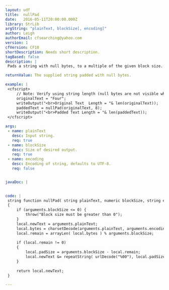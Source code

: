 ```yaml
---
layout: udf
title:  nullPad
date:   2016-05-11T20:00:00.000Z
library: StrLib
argString: "plainText, blockSize[, encoding]"
author: Leigh
authorEmail: cfsearching@yahoo.com
version: 1
cfVersion: CF10
shortDescription: Needs short description.
tagBased: false
description: |
 Pads a string with null bytes, to a multiple of the given block size. Useful for encryption compatibility.

returnValue: The supplied string padded with null bytes.

example: |
 <cfscript>
     // Note: Verify using string length (null bytes are not visible when displayed with writeOutput)
     originalText = "Four";
     writeOutput("<br>Original Text  Length = "& len(originalText));
     paddedText = nullPad(originalText, 8);
     writeOutput("<br>Padded Text Length = "& len(paddedText));
 </cfscript>

args:
 - name: plainText
   desc: Input string.
   req: true
 - name: blockSize
   desc: Size of desired output.
   req: true
 - name: encoding
   desc: Encoding of string, defaults to UTF-8.
   req: false


javaDoc: |
 

code: |
 string function nullPad( string plainText, numeric blockSize, string encoding="UTF-8")
 {
     if (arguments.blockSize <= 0) {
         throw("Block size must be greater than 0");
     }
     local.newText = arguments.plainText;
     local.bytes = charsetDecode(arguments.plainText, arguments.encoding);
     local.remain = arrayLen( local.bytes ) % arguments.blockSize;
 
     if (local.remain != 0) 
     {
         local.padSize = arguments.blockSize - local.remain;
         local.newText &= repeatString( urlDecode("%00"), local.padSize );
     }
 
     return local.newText;
 }

---
```


